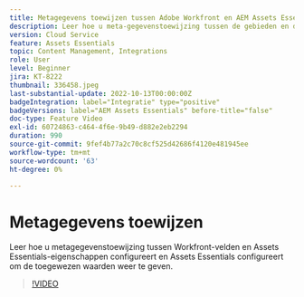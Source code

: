 ```yaml
---
title: Metagegevens toewijzen tussen Adobe Workfront en AEM Assets Essentials
description: Leer hoe u meta-gegevenstoewijzing tussen de gebieden en de eigenschappen van Assets Essentials van Workfront vormt, evenals vormende Assets Essentials om de in kaart gebrachte meta-gegevens te tonen.
version: Cloud Service
feature: Assets Essentials
topic: Content Management, Integrations
role: User
level: Beginner
jira: KT-8222
thumbnail: 336458.jpeg
last-substantial-update: 2022-10-13T00:00:00Z
badgeIntegration: label="Integratie" type="positive"
badgeVersions: label="AEM Assets Essentials" before-title="false"
doc-type: Feature Video
exl-id: 60724863-c464-4f6e-9b49-d882e2eb2294
duration: 990
source-git-commit: 9fef4b77a2c70c8cf525d42686f4120e481945ee
workflow-type: tm+mt
source-wordcount: '63'
ht-degree: 0%

---
```


# Metagegevens toewijzen

Leer hoe u metagegevenstoewijzing tussen Workfront-velden en Assets Essentials-eigenschappen configureert en Assets Essentials configureert om de toegewezen waarden weer te geven.

>[!VIDEO](https://video.tv.adobe.com/v/336458?quality=12&learn=on)
